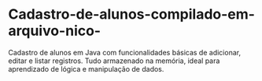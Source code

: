 # Cadastro-de-alunos-compilado-em-arquivo-nico-
Cadastro de alunos em Java com funcionalidades básicas de adicionar, editar e listar registros. Tudo armazenado na memória, ideal para aprendizado de lógica e manipulação de dados.

